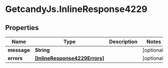 # GetcandyJs.InlineResponse4229

## Properties

Name | Type | Description | Notes
------------ | ------------- | ------------- | -------------
**message** | **String** |  | [optional] 
**errors** | [**[InlineResponse4229Errors]**](InlineResponse4229Errors.md) |  | [optional] 


